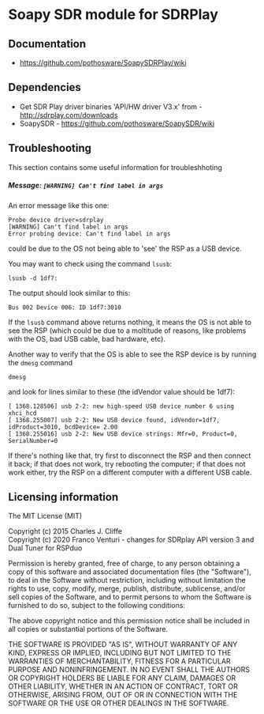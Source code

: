 # Soapy SDR module for SDRPlay

## Documentation

* https://github.com/pothosware/SoapySDRPlay/wiki

## Dependencies

* Get SDR Play driver binaries 'API/HW driver V3.x' from - http://sdrplay.com/downloads
* SoapySDR - https://github.com/pothosware/SoapySDR/wiki

## Troubleshooting

This section contains some useful information for troubleshhoting

##### Message: `[WARNING] Can't find label in args`

An error message like this one:
```
Probe device driver=sdrplay
[WARNING] Can't find label in args
Error probing device: Can't find label in args
```

could be due to the OS not being able to 'see' the RSP as a USB device.

You may want to check using the command `lsusb`:
```
lsusb -d 1df7:
```
The output should look similar to this:
```
Bus 002 Device 006: ID 1df7:3010
```
If the `lsusb` command above returns nothing, it means the OS is not able to see the RSP (which could be due to a moltitude of reasons, like problems with the OS, bad USB cable, bad hardware, etc).

Another way to verify that the OS is able to see the RSP device is by running the `dmesg` command
```
dmesg
```
and look for lines similar to these (the idVendor value should be 1df7):
```
[ 1368.128506] usb 2-2: new high-speed USB device number 6 using xhci_hcd
[ 1368.255007] usb 2-2: New USB device found, idVendor=1df7, idProduct=3010, bcdDevice= 2.00
[ 1368.255016] usb 2-2: New USB device strings: Mfr=0, Product=0, SerialNumber=0
```

If there's nothing like that, try first to disconnect the RSP and then connect it back; if that does not work, try rebooting the computer; if that does not work either, try the RSP on a different computer with a different USB cable.


## Licensing information

The MIT License (MIT)

Copyright (c) 2015 Charles J. Cliffe<br/>
Copyright (c) 2020 Franco Venturi - changes for SDRplay API version 3 and Dual Tuner for RSPduo


Permission is hereby granted, free of charge, to any person obtaining a copy
of this software and associated documentation files (the "Software"), to deal
in the Software without restriction, including without limitation the rights
to use, copy, modify, merge, publish, distribute, sublicense, and/or sell
copies of the Software, and to permit persons to whom the Software is
furnished to do so, subject to the following conditions:

The above copyright notice and this permission notice shall be included in
all copies or substantial portions of the Software.

THE SOFTWARE IS PROVIDED "AS IS", WITHOUT WARRANTY OF ANY KIND, EXPRESS OR
IMPLIED, INCLUDING BUT NOT LIMITED TO THE WARRANTIES OF MERCHANTABILITY,
FITNESS FOR A PARTICULAR PURPOSE AND NONINFRINGEMENT. IN NO EVENT SHALL THE
AUTHORS OR COPYRIGHT HOLDERS BE LIABLE FOR ANY CLAIM, DAMAGES OR OTHER
LIABILITY, WHETHER IN AN ACTION OF CONTRACT, TORT OR OTHERWISE, ARISING FROM,
OUT OF OR IN CONNECTION WITH THE SOFTWARE OR THE USE OR OTHER DEALINGS IN
THE SOFTWARE.


